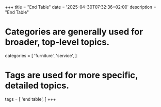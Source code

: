 +++
title = "End Table"
date = '2025-04-30T07:32:36+02:00'
description = "End Table"
# Categories are generally used for broader, top-level topics.
categories = [
 'furniture',
 'service',
]
# Tags are used for more specific, detailed topics.
tags = [
 'end table',
]
+++
